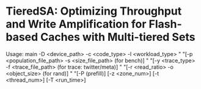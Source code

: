 # TieredSA: Optimizing Throughput and Write Amplification for Flash-based Caches with Multi-tiered Sets

Usage: main -D <device_path> -c <code_type> -l <workload_type> "
                   "[-p <population_file_path> -s <size_file_path> (for bench)] "
                   "[-y <trace_type> -f <trace_file_path> (for trace: twitter/meta)] "
                   "[-r <read_ratio> -o <object_size> (for rand)] "
                   "[-P (prefill)] [-z <zone_num>] [-t <thread_num>] [-T <run_time>]
